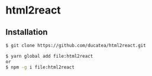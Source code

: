 # html2react

## Installation

```bash
$ git clone https://github.com/ducatea/html2react.git
```


```bash
$ yarn global add file:html2react
or
$ npm -g i file:html2react
```
